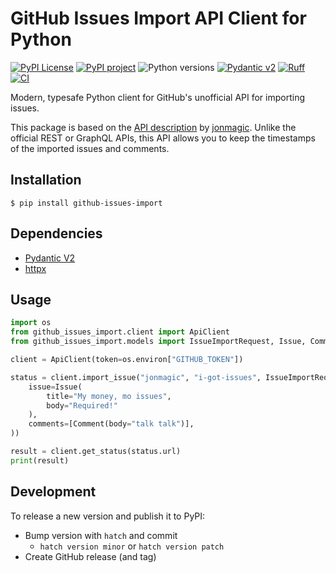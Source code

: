 # GitHub Issues Import API Client for Python

[![PyPI License](https://img.shields.io/pypi/l/github-issues-import)](https://github.com/zyv/github-issues-import/blob/main/LICENSE)
[![PyPI project](https://img.shields.io/pypi/v/github-issues-import.svg?logo=python&logoColor=edb641)](https://pypi.python.org/pypi/ruff)
![Python versions](https://img.shields.io/badge/python-3.11+-blue?logo=python&logoColor=edb641)
[![Pydantic v2](https://img.shields.io/endpoint?url=https://raw.githubusercontent.com/pydantic/pydantic/main/docs/badge/v2.json)](https://docs.pydantic.dev/latest/contributing/#badges)
[![Ruff](https://img.shields.io/endpoint?url=https://raw.githubusercontent.com/astral-sh/ruff/main/assets/badge/v2.json)](https://github.com/astral-sh/ruff)
[![CI](https://github.com/zyv/github-issues-import/workflows/CI/badge.svg)](https://github.com/zyv/github-issues-import/actions)

Modern, typesafe Python client for GitHub's unofficial API for importing issues.

This package is based on the [API description](https://gist.github.com/jonmagic/5282384165e0f86ef105) by [jonmagic](https://github.com/jonmagic). Unlike the official REST or GraphQL APIs, this API allows you to keep the timestamps of the imported issues and comments.

## Installation

```shell
$ pip install github-issues-import
```

## Dependencies

* [Pydantic V2](https://pydantic.dev)
* [httpx](https://www.python-httpx.org)

## Usage

```python
import os
from github_issues_import.client import ApiClient
from github_issues_import.models import IssueImportRequest, Issue, Comment

client = ApiClient(token=os.environ["GITHUB_TOKEN"])

status = client.import_issue("jonmagic", "i-got-issues", IssueImportRequest(
    issue=Issue(
        title="My money, mo issues",
        body="Required!"
    ),
    comments=[Comment(body="talk talk")],
))

result = client.get_status(status.url)
print(result)
```

## Development

To release a new version and publish it to PyPI:

* Bump version with `hatch` and commit
  * `hatch version minor` or `hatch version patch`
* Create GitHub release (and tag)
